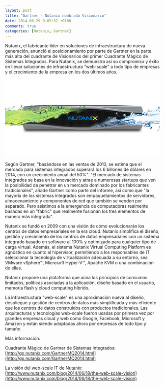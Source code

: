 ```yaml
---
layout: post
title: "Gartner - Nutanix nombrado Visionario"
date: 2014-06-29 9:05:32 +0100
comments: true
categories: [Nutanix, Gartner] 
---
```


Nutanix, el fabricante líder en soluciones de infraestructura de nueva generación, anunció el posicionamiento por parte de Gartner en la parte más alta del cuadrante de Visionarios del primer Cuadrante Mágico de Sistemas Integrados. Para Nutanix, se demuestra así su compromiso y éxito en llevar soluciones de infraestructura "web-scale" a todo tipo de empresas y el crecimiento de la empresa en los dos últimos años.

![nutanixwave](/images/blog/nutanix-wave.jpg)

<!-- MORE -->
 
Según Gartner, "basándose en las ventas de 2013, se estima que el mercado para sistemas integrados superará los 6 billones de dólares en 2014, con un crecimiento anual del 50%". "El mercado de sistemas integrados se basa en la innovación y atrae a numerosas startups que ven la posibilidad de penetrar en un mercado dominado por los fabricantes tradicionales", añade Gartner como parte del informe, así como que "la mayoría de los sistemas integrados son empaquetamientos de servidores, almacenamiento y componentes de red que también se venden por separado. Pero asistimos a la emergencia de computadoras realmente basadas en un "fabric" que realmente fusionan los tres elementos de manera más integrada".

Nutanix se fundó en 2009 con una visión de cómo evolucionarán los centros de datos empresariales en la era cloud. Nutanix simplifica el diseño, gestión y crecimiento de los centros de datos empresariales con un sistema integrado basado en software al 100% y optimizado para cualquier tipo de carga virtual. Además, el sistema Nutanix Virtual Computing Platform es agnóstico en cuanto al hipervisor, permitiendo a los responsables de IT seleccionar la tecnología de virtualización adecuada a su entorno, sea VMware vSphere™, Microsoft Hyper-V™, Apache KVM o una combinación de ellas.

Nutanix propone una plataforma que aúna los principios de consumos limitados, políticas asociadas a la aplicación, diseño basado en el usuario, memoria flash y cloud computing híbrido.

La infraestructura "web-scale" es una aproximación nueva al diseño, despliegue y gestión de centros de datos más simplificada y más eficiente que los centros de datos construidos con productos tradicionales. Las arquitecturas y tecnologías web-scale fueron usadas por primera vez por grandes empresas cloud y web como Google, Facebook, Microsoft y Amazon y están siendo adoptadas ahora por empresas de todo tipo y tamaño.

Más información:

Cuadrante Mágico de Gartner de Sistemas Integrados:
[http://go.nutanix.com/GartnerMQ2014.html](http://go.nutanix.com/GartnerMQ2014.html)

La visión del web-scale IT de Nutanix:
[http://www.nutanix.com/blog/2014/06/18/the-web-scale-vision](http://www.nutanix.com/blog/2014/06/18/the-web-scale-vision)


